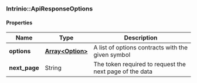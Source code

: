 

[//]: # (CLASS:Intrinio::ApiResponseOptions)

[//]: # (KIND:object)

### Intrinio::ApiResponseOptions

#### Properties

[//]: # (START_DEFINITION)

Name | Type | Description
------------ | ------------- | -------------
**options** | [**Array&lt;Option&gt;**](Option.md) | A list of options contracts with the given symbol &nbsp;
**next_page** | String | The token required to request the next page of the data &nbsp;

[//]: # (END_DEFINITION)


[//]: # (CONTAINED_CLASS:Intrinio::Option)



